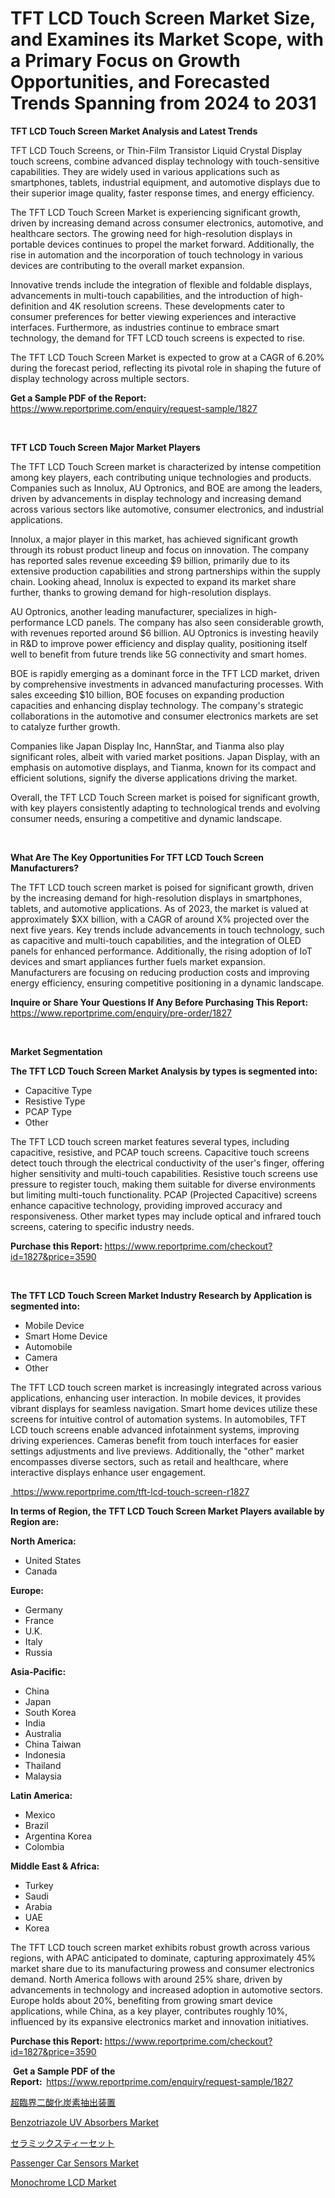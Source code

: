<p><h1>TFT LCD Touch Screen Market Size, and Examines its Market Scope, with a Primary Focus on Growth Opportunities, and Forecasted Trends Spanning from 2024 to 2031</h1></p><p><strong>TFT LCD Touch Screen Market Analysis and Latest Trends</strong></p>
<p><p>TFT LCD Touch Screens, or Thin-Film Transistor Liquid Crystal Display touch screens, combine advanced display technology with touch-sensitive capabilities. They are widely used in various applications such as smartphones, tablets, industrial equipment, and automotive displays due to their superior image quality, faster response times, and energy efficiency.</p><p>The TFT LCD Touch Screen Market is experiencing significant growth, driven by increasing demand across consumer electronics, automotive, and healthcare sectors. The growing need for high-resolution displays in portable devices continues to propel the market forward. Additionally, the rise in automation and the incorporation of touch technology in various devices are contributing to the overall market expansion.</p><p>Innovative trends include the integration of flexible and foldable displays, advancements in multi-touch capabilities, and the introduction of high-definition and 4K resolution screens. These developments cater to consumer preferences for better viewing experiences and interactive interfaces. Furthermore, as industries continue to embrace smart technology, the demand for TFT LCD touch screens is expected to rise.</p><p>The TFT LCD Touch Screen Market is expected to grow at a CAGR of 6.20% during the forecast period, reflecting its pivotal role in shaping the future of display technology across multiple sectors.</p></p>
<p><strong>Get a Sample PDF of the Report:&nbsp;</strong> <a href="https://www.reportprime.com/enquiry/request-sample/1827">https://www.reportprime.com/enquiry/request-sample/1827</a></p>
<p>&nbsp;</p>
<p><strong>TFT LCD Touch Screen Major Market Players</strong></p>
<p><p>The TFT LCD Touch Screen market is characterized by intense competition among key players, each contributing unique technologies and products. Companies such as Innolux, AU Optronics, and BOE are among the leaders, driven by advancements in display technology and increasing demand across various sectors like automotive, consumer electronics, and industrial applications.</p><p>Innolux, a major player in this market, has achieved significant growth through its robust product lineup and focus on innovation. The company has reported sales revenue exceeding $9 billion, primarily due to its extensive production capabilities and strong partnerships within the supply chain. Looking ahead, Innolux is expected to expand its market share further, thanks to growing demand for high-resolution displays.</p><p>AU Optronics, another leading manufacturer, specializes in high-performance LCD panels. The company has also seen considerable growth, with revenues reported around $6 billion. AU Optronics is investing heavily in R&D to improve power efficiency and display quality, positioning itself well to benefit from future trends like 5G connectivity and smart homes.</p><p>BOE is rapidly emerging as a dominant force in the TFT LCD market, driven by comprehensive investments in advanced manufacturing processes. With sales exceeding $10 billion, BOE focuses on expanding production capacities and enhancing display technology. The company's strategic collaborations in the automotive and consumer electronics markets are set to catalyze further growth.</p><p>Companies like Japan Display Inc, HannStar, and Tianma also play significant roles, albeit with varied market positions. Japan Display, with an emphasis on automotive displays, and Tianma, known for its compact and efficient solutions, signify the diverse applications driving the market.</p><p>Overall, the TFT LCD Touch Screen market is poised for significant growth, with key players consistently adapting to technological trends and evolving consumer needs, ensuring a competitive and dynamic landscape.</p></p>
<p>&nbsp;</p>
<p><strong>What Are The Key Opportunities For TFT LCD Touch Screen Manufacturers?</strong></p>
<p><p>The TFT LCD touch screen market is poised for significant growth, driven by the increasing demand for high-resolution displays in smartphones, tablets, and automotive applications. As of 2023, the market is valued at approximately $XX billion, with a CAGR of around X% projected over the next five years. Key trends include advancements in touch technology, such as capacitive and multi-touch capabilities, and the integration of OLED panels for enhanced performance. Additionally, the rising adoption of IoT devices and smart appliances further fuels market expansion. Manufacturers are focusing on reducing production costs and improving energy efficiency, ensuring competitive positioning in a dynamic landscape.</p></p>
<p><strong>Inquire or Share Your Questions If Any Before Purchasing This Report:</strong> <a href="https://www.reportprime.com/enquiry/pre-order/1827">https://www.reportprime.com/enquiry/pre-order/1827</a></p>
<p>&nbsp;</p>
<p><strong>Market Segmentation</strong></p>
<p><strong>The TFT LCD Touch Screen Market Analysis by types is segmented into:</strong></p>
<p><ul><li>Capacitive Type</li><li>Resistive Type</li><li>PCAP Type</li><li>Other</li></ul></p>
<p><p>The TFT LCD touch screen market features several types, including capacitive, resistive, and PCAP touch screens. Capacitive touch screens detect touch through the electrical conductivity of the user's finger, offering higher sensitivity and multi-touch capabilities. Resistive touch screens use pressure to register touch, making them suitable for diverse environments but limiting multi-touch functionality. PCAP (Projected Capacitive) screens enhance capacitive technology, providing improved accuracy and responsiveness. Other market types may include optical and infrared touch screens, catering to specific industry needs.</p></p>
<p><strong>Purchase this Report:&nbsp;</strong><a href="https://www.reportprime.com/checkout?id=1827&price=3590">https://www.reportprime.com/checkout?id=1827&price=3590</a></p>
<p>&nbsp;</p>
<p><strong>The TFT LCD Touch Screen Market Industry Research by Application is segmented into:</strong></p>
<p><ul><li>Mobile Device</li><li>Smart Home Device</li><li>Automobile</li><li>Camera</li><li>Other</li></ul></p>
<p><p>The TFT LCD touch screen market is increasingly integrated across various applications, enhancing user interaction. In mobile devices, it provides vibrant displays for seamless navigation. Smart home devices utilize these screens for intuitive control of automation systems. In automobiles, TFT LCD touch screens enable advanced infotainment systems, improving driving experiences. Cameras benefit from touch interfaces for easier settings adjustments and live previews. Additionally, the "other" market encompasses diverse sectors, such as retail and healthcare, where interactive displays enhance user engagement.</p></p>
<p><a href="https://www.reportprime.com/tft-lcd-touch-screen-r1827">&nbsp;https://www.reportprime.com/tft-lcd-touch-screen-r1827</a></p>
<p><strong>In terms of Region, the TFT LCD Touch Screen Market Players available by Region are:</strong></p>
<p>
    <p> <strong> North America: </strong>
        <ul>
            <li>United States</li>
            <li>Canada</li>
        </ul>
        </p> 
    <p> <strong> Europe: </strong>
        <ul>
            <li>Germany</li>
            <li>France</li>
            <li>U.K.</li>
            <li>Italy</li>
            <li>Russia</li>
        </ul>
        </p> 
    <p> <strong> Asia-Pacific: </strong>
        <ul>
            <li>China</li>
            <li>Japan</li>
            <li>South Korea</li>
            <li>India</li>
            <li>Australia</li>
            <li>China Taiwan</li>
            <li>Indonesia</li>
            <li>Thailand</li>
            <li>Malaysia</li>
        </ul>
        </p> 
    <p> <strong> Latin America: </strong>
        <ul>
            <li>Mexico</li>
            <li>Brazil</li>
            <li>Argentina Korea</li>
            <li>Colombia</li>
        </ul>
        </p> 
    <p> <strong> Middle East & Africa: </strong>
        <ul>
            <li>Turkey</li>
            <li>Saudi</li>
            <li>Arabia</li>
            <li>UAE</li>
            <li>Korea</li>
        </ul>
    </p>
    </p>
<p><p>The TFT LCD touch screen market exhibits robust growth across various regions, with APAC anticipated to dominate, capturing approximately 45% market share due to its manufacturing prowess and consumer electronics demand. North America follows with around 25% share, driven by advancements in technology and increased adoption in automotive sectors. Europe holds about 20%, benefiting from growing smart device applications, while China, as a key player, contributes roughly 10%, influenced by its expansive electronics market and innovation initiatives.</p></p>
<p><strong>Purchase this Report: </strong><a href="https://www.reportprime.com/checkout?id=1827&price=3590">https://www.reportprime.com/checkout?id=1827&price=3590</a></p>
<p>&nbsp;<strong>Get a Sample PDF of the Report:&nbsp;&nbsp;</strong><a href="https://www.reportprime.com/enquiry/request-sample/1827">https://www.reportprime.com/enquiry/request-sample/1827</a></p>
<p><strong></strong></p>
<p><p><a href="https://medium.com/@abigayleh7fr/%E5%B8%82%E5%A0%B4%E4%BA%88%E6%B8%AC-%E3%82%B0%E3%83%AD%E3%83%BC%E3%83%90%E3%83%AB%E8%B6%85%E8%87%A8%E7%95%8C%E4%BA%8C%E9%85%B8%E5%8C%96%E7%82%AD%E7%B4%A0%E6%8A%BD%E5%87%BA%E8%A3%85%E7%BD%AE%E3%81%AE%E3%83%88%E3%83%AC%E3%83%B3%E3%83%89%E3%81%A8%E5%BD%B1%E9%9F%BF%E5%88%86%E6%9E%90-2024%E5%B9%B4-2031%E5%B9%B4-%E7%94%A8%E9%80%94%E5%88%A5-%E9%A3%9F%E5%93%81-%E9%A6%99%E6%96%99%E7%94%A3%E6%A5%AD-%E8%A3%BD%E8%96%AC%E7%94%A3%E6%A5%AD-%E5%8C%96%E5%AD%A6%E5%87%A6%E7%90%86-%E3%81%9D%E3%81%AE%E4%BB%96-%E3%81%8A%E3%82%88%E3%81%B3%E3%82%BF%E3%82%A4%E3%83%97%E5%88%A5-15-l-16-50-390522cd9c53">超臨界二酸化炭素抽出装置</a></p><p><a href="https://medium.com/@hassen.nww/an-in-depth-analysis-of-the-global-benzotriazole-uv-absorbers-market-scope-and-its-rapid-growing-13-ea7ec3533dc9">Benzotriazole UV Absorbers Market</a></p><p><a href="https://medium.com/@maudward1907/%E3%82%BB%E3%83%A9%E3%83%9F%E3%83%83%E3%82%AF%E3%83%86%E3%82%A3%E3%83%BC%E3%82%BB%E3%83%83%E3%83%88%E5%B8%82%E5%A0%B4-%E3%82%B0%E3%83%AD%E3%83%BC%E3%83%90%E3%83%AB%E3%81%8A%E3%82%88%E3%81%B3%E5%9C%B0%E5%9F%9F%E5%88%86%E6%9E%90-%E3%82%A8%E3%83%B3%E3%83%89%E3%83%A6%E3%83%BC%E3%82%B6%E3%83%BC-%E8%A3%BD%E5%93%81-%E3%81%8A%E3%82%88%E3%81%B3%E5%9C%B0%E5%9F%9F%E3%81%AB%E7%84%A6%E7%82%B9-%E5%88%86%E6%9E%90%E3%81%A8%E4%BA%88%E6%B8%AC-2024%E5%B9%B4-2031%E5%B9%B4-209c81b26f7a">セラミックスティーセット</a></p><p><a href="https://www.linkedin.com/pulse/passenger-car-sensors-industry-forecast-market-shifts-strategic-ovhqf?trackingId=uD%2FYz14WQdCotEl5p4lyyA%3D%3D">Passenger Car Sensors Market</a></p><p><a href="https://github.com/WillieWoodard/Market-Research-Report-List-6/blob/main/monochrome-lcd-market.md">Monochrome LCD Market</a></p></p>